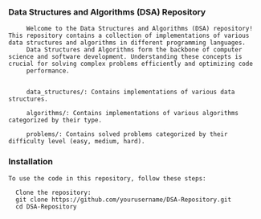 

<h3>Data Structures and Algorithms (DSA) Repository</h3>


         Welcome to the Data Structures and Algorithms (DSA) repository! This repository contains a collection of implementations of various data structures and algorithms in different programming languages.
         Data Structures and Algorithms form the backbone of computer science and software development. Understanding these concepts is crucial for solving complex problems efficiently and optimizing code 
         performance.


         data_structures/: Contains implementations of various data structures.

         algorithms/: Contains implementations of various algorithms categorized by their type.

         problems/: Contains solved problems categorized by their difficulty level (easy, medium, hard).


<h3>Installation</h3>


    To use the code in this repository, follow these steps:

      Clone the repository:
      git clone https://github.com/yourusername/DSA-Repository.git
      cd DSA-Repository

